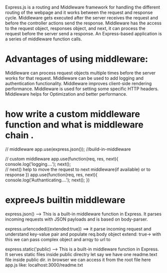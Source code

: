 Express.js is a routing and Middleware framework for handling the different routing of the webpage and it works between the request and response cycle. Middleware gets executed after the server receives the request and before the controller actions send the response. Middleware has the access to the request object, responses object, and next, it can process the request before the server send a response. An Express-based application is a series of middleware function calls.

# Advantages of using middleware:

Middleware can process request objects multiple times before the server works for that request.
Middleware can be used to add logging and authentication functionality.
Middleware improves client-side rendering performance.
Middleware is used for setting some specific HTTP headers.
Middleware helps for Optimization and better performance.



# how write a custom middleware function and what is middleware chain .

// middleware
app.use(express.json());  //build-in-middleware

// custom middleware
app.use(function(req, res, next){
    console.log('logging....');
    next();                   
      // next() help to move the request to next middleware(if available) or to response
})
app.use(function(req, res, next){
    console.log('Authanticating....');
    next();
})

# expreeJs builtin middleware


express.json()   -->  This is a built-in middleware function in Express. It parses incoming requests with JSON payloads and is based on body-parser.

express.urlencoded({extended:true}) ==> it parse incoming request and understand key-value pair and populate req.body object
 extend: true-> with this we can pass complex object and arrqy to url to 


 express.static('public)  -->   This is a built-in middleware function in Express. It serves static files inside public directry 
  let say we have one readme.text file inside public dir.
  in browser we can access it from the root file here app.js like:
  localhost:3000/readme.txt